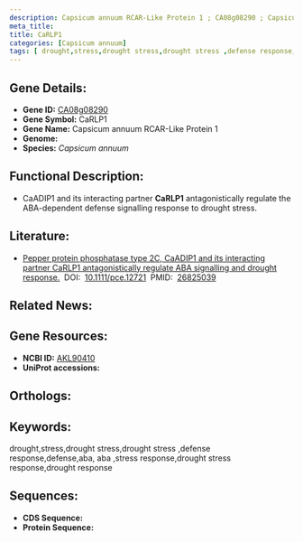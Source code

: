```yaml
---
description: Capsicum annuum RCAR-Like Protein 1 ; CA08g08290 ; Capsicum annuum
meta_title:
title: CaRLP1
categories: [Capsicum annuum]
tags: [ drought,stress,drought stress,drought stress ,defense response,defense,aba, aba ,stress response,drought stress response,drought response ]
---
```


## Gene Details:
- **Gene ID:**	[CA08g08290]()
- **Gene Symbol:** CaRLP1
- **Gene Name:** Capsicum annuum RCAR-Like Protein 1
- **Genome:** []()
- **Species:** *Capsicum annuum*

## Functional Description:
   - CaADIP1 and its interacting partner **CaRLP1** antagonistically regulate the ABA-dependent defense signalling response to drought stress.

## Literature:
   - [Pepper protein phosphatase type 2C, CaADIP1 and its interacting partner CaRLP1 antagonistically regulate ABA signalling and drought response.]( https://onlinelibrary.wiley.com/doi/10.1111/pce.12721)&nbsp;&nbsp;DOI:&nbsp;&nbsp;[10.1111/pce.12721](https://onlinelibrary.wiley.com/doi/10.1111/pce.12721)&nbsp;&nbsp;PMID:&nbsp;&nbsp;[26825039](https://pubmed.ncbi.nlm.nih.gov/26825039/)

## Related News:

## Gene Resources:
- **NCBI ID:** [AKL90410](https://www.ncbi.nlm.nih.gov/gene/?term=AKL90410)
- **UniProt accessions:** [](https://www.uniprot.org/uniprotkb//entry)

## Orthologs:


## Keywords:
drought,stress,drought stress,drought stress ,defense response,defense,aba, aba ,stress response,drought stress response,drought response

## Sequences:
- **CDS Sequence:**
- **Protein Sequence:**
